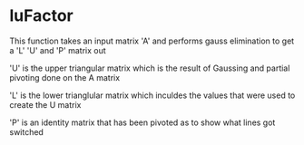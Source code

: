 # luFactor
This function takes an input matrix 'A' and performs gauss elimination to get a 'L' 'U' and 'P' matrix out

'U' is the upper triangular matrix which is the result of Gaussing and partial pivoting done on the A matrix

'L' is the lower trianglular matrix which inculdes the values that were used to create the U matrix

'P' is an identity matrix that has been pivoted as to show what lines got switched
